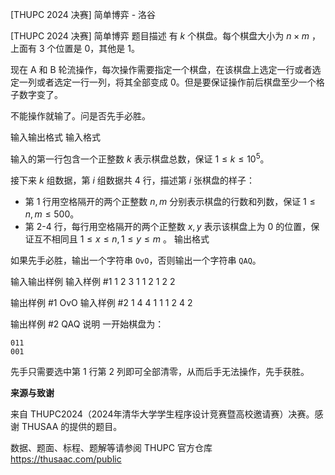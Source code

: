 



[THUPC 2024 决赛] 简单博弈 - 洛谷














[THUPC 2024 决赛] 简单博弈
题目描述
有 $k$ 个棋盘。每个棋盘大小为 $n\times m$ ，上面有 $3$ 个位置是 $0$，其他是 $1$。

现在 A 和 B 轮流操作，每次操作需要指定一个棋盘，在该棋盘上选定一行或者选定一列或者选定一行一列，将其全部变成 $0$。但是要保证操作前后棋盘至少一个格子数字变了。

不能操作就输了。问是否先手必胜。

输入输出格式
输入格式

输入的第一行包含一个正整数 $k$ 表示棋盘总数，保证 $1 \le k \le 10^5$。

接下来 $k$ 组数据，第 $i$ 组数据共 4 行，描述第 $i$ 张棋盘的样子：

* 第 1 行用空格隔开的两个正整数 $n,m$ 分别表示棋盘的行数和列数，保证 $1\le n,m \le 500$。
* 第 2-4 行，每行用空格隔开的两个正整数 $x,y$ 表示该棋盘上为 $0$ 的位置，保证互不相同且 $1\leq x\leq n, 1\leq y\leq m$ 。
输出格式

如果先手必胜，输出一个字符串 `OvO`，否则输出一个字符串 `QAQ`。

输入输出样例
输入样例 #1
1
2 3
1 1
2 1
2 2

输出样例 #1
OvO
输入样例 #2
1
4 4
1 1
1 2
4 2

输出样例 #2
QAQ
说明
一开始棋盘为：

```
011
001
```

先手只需要选中第 1 行第 2 列即可全部清零，从而后手无法操作，先手获胜。



**来源与致谢**

来自 THUPC2024（2024年清华大学学生程序设计竞赛暨高校邀请赛）决赛。感谢 THUSAA 的提供的题目。

数据、题面、标程、题解等请参阅 THUPC 官方仓库 <https://thusaac.com/public>






